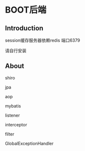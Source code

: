 BOOT后端
=============

## Introduction

session缓存服务器依赖redis 端口6379

请自行安装


## About

shiro

jpa

aop

mybatis

listener

interceptor

filter

GlobalExceptionHandler

